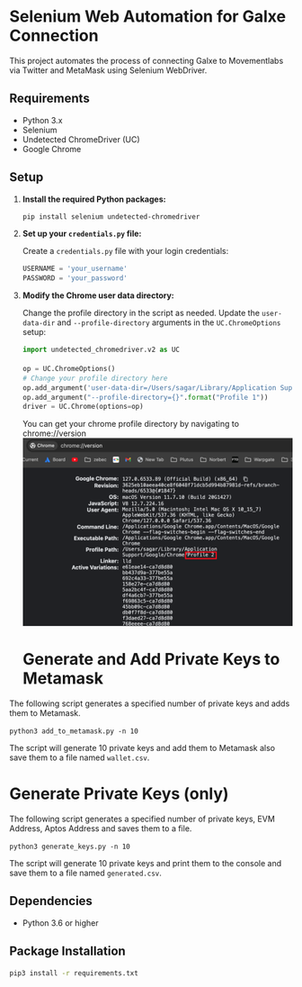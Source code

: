 # Selenium Web Automation for Galxe Connection

This project automates the process of connecting Galxe to Movementlabs via Twitter and MetaMask using Selenium WebDriver.

## Requirements

- Python 3.x
- Selenium
- Undetected ChromeDriver (UC)
- Google Chrome

## Setup

1. **Install the required Python packages:**

    ```bash
    pip install selenium undetected-chromedriver
    ```

2. **Set up your `credentials.py` file:**

    Create a `credentials.py` file with your login credentials:

    ```python
    USERNAME = 'your_username'
    PASSWORD = 'your_password'
    ```

3. **Modify the Chrome user data directory:**

    Change the profile directory in the script as needed. Update the `user-data-dir` and `--profile-directory` arguments in the `UC.ChromeOptions` setup:

    ```python
    import undetected_chromedriver.v2 as UC

    op = UC.ChromeOptions()
    # Change your profile directory here
    op.add_argument('user-data-dir=/Users/sagar/Library/Application Support/Google/Chrome')
    op.add_argument("--profile-directory={}".format("Profile 1"))
    driver = UC.Chrome(options=op)
    ```

    You can get your chrome profile directory by navigating to chrome://version
    ![Chrome Version Details](https://github.com/parajulisagar/Movementlabs/blob/master/images/chromeprofile.png)


    # Generate and Add Private Keys to Metamask

The following script generates a specified number of private keys and adds them to Metamask.

```python3 add_to_metamask.py -n 10```

The script will generate 10 private keys and add them to Metamask also save them to a file named `wallet.csv`.

# Generate Private Keys (only)
The following script generates a specified number of private keys, EVM Address, Aptos Address and saves them to a file.

```python3 generate_keys.py -n 10```

The script will generate 10 private keys and print them to the console and save them to a file named `generated.csv`.

## Dependencies
- Python 3.6 or higher

## Package Installation
```bash
pip3 install -r requirements.txt
```


